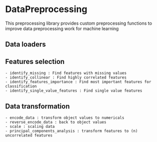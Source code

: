 # DataPreprocessing
This preprocessing library provides custom preprocessing functions to improve data preprocessing work for machine learning 

## Data loaders
## Features selection 
	- identify_missing : Find features with missing values 
	- identify_collinear : Find highly correlated features
	- identify_features_importance : Find most important features for classification
	- identify_single_value_features : Find single value features
## Data transformation
	- encode_data : transform object values to numericals
	- reverse_encode_data : back to object values
	- scale : scaling data
	- principal_components_analysis : transform features to (n) uncorrelated features

